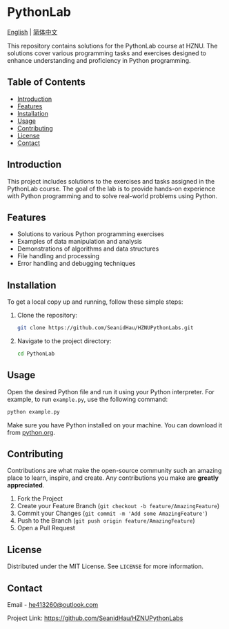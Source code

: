 # PythonLab

[English](README.md) | [简体中文](README.zh.md)

This repository contains solutions for the PythonLab course at HZNU. The solutions cover various programming tasks and exercises designed to enhance understanding and proficiency in Python programming.

## Table of Contents

- [Introduction](#introduction)
- [Features](#features)
- [Installation](#installation)
- [Usage](#usage)
- [Contributing](#contributing)
- [License](#license)
- [Contact](#contact)

## Introduction

This project includes solutions to the exercises and tasks assigned in the PythonLab course. The goal of the lab is to provide hands-on experience with Python programming and to solve real-world problems using Python.

## Features

- Solutions to various Python programming exercises
- Examples of data manipulation and analysis
- Demonstrations of algorithms and data structures
- File handling and processing
- Error handling and debugging techniques

## Installation

To get a local copy up and running, follow these simple steps:

1. Clone the repository:
   ```sh
   git clone https://github.com/SeanidHau/HZNUPythonLabs.git
   ```
   
2. Navigate to the project directory:
   ```sh
   cd PythonLab
   ```

## Usage

Open the desired Python file and run it using your Python interpreter. For example, to run `example.py`, use the following command:

```sh
python example.py
```

Make sure you have Python installed on your machine. You can download it from [python.org](https://www.python.org/).

## Contributing

Contributions are what make the open-source community such an amazing place to learn, inspire, and create. Any contributions you make are **greatly appreciated**.

1. Fork the Project
2. Create your Feature Branch (`git checkout -b feature/AmazingFeature`)
3. Commit your Changes (`git commit -m 'Add some AmazingFeature'`)
4. Push to the Branch (`git push origin feature/AmazingFeature`)
5. Open a Pull Request

## License

Distributed under the MIT License. See `LICENSE` for more information.

## Contact

Email - he413260@outlook.com

Project Link: https://github.com/SeanidHau/HZNUPythonLabs
